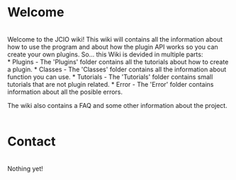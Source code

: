# Welcome
<br />
Welcome to the JCIO wiki! This wiki will contains all the information about how to use the program and about how the plugin API works so you can create your own plugins. So... this Wiki is devided in multiple parts:
<br />
* Plugins - The 'Plugins' folder contains all the tutorials about how to create a plugin.
* Classes - The 'Classes' folder contains all the information about function you can use.
* Tutorials - The 'Tutorials' folder contains small tutorials that are not plugin related.
* Error - The 'Error' folder contains information about all the posible errors.

The wiki also contains a FAQ and some other information about the project.
<br />
<br />
# Contact
<br />
Nothing yet!
